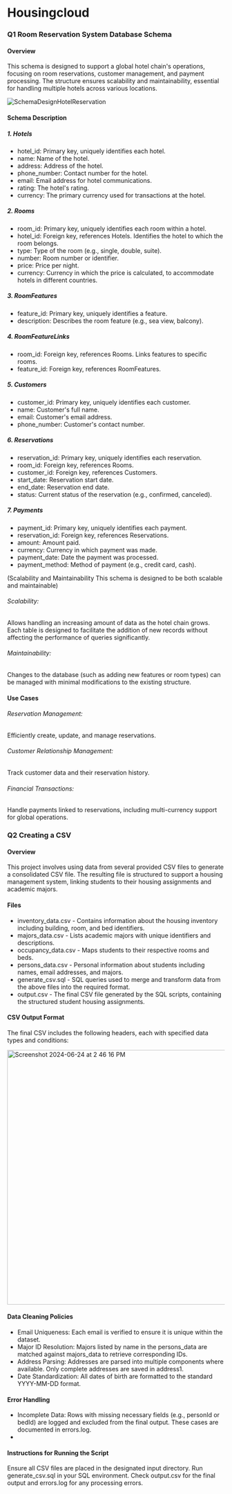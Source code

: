 # Housingcloud


### Q1 Room Reservation System Database Schema

#### Overview
This schema is designed to support a global hotel chain's operations, focusing on room reservations, customer management, and payment processing. The structure ensures scalability and maintainability, essential for handling multiple hotels across various locations.

![SchemaDesignHotelReservation](https://github.com/baldotadiya7/Housingcloud/assets/114612015/525b2b28-6bfe-4e62-9833-bad83384a9ff)

#### Schema Description

##### 1. Hotels

- hotel_id: Primary key, uniquely identifies each hotel.
- name: Name of the hotel.
- address: Address of the hotel.
- phone_number: Contact number for the hotel.
- email: Email address for hotel communications.
- rating: The hotel's rating.
- currency: The primary currency used for transactions at the hotel.

##### 2. Rooms

- room_id: Primary key, uniquely identifies each room within a hotel.
- hotel_id: Foreign key, references Hotels. Identifies the hotel to which the room belongs.
- type: Type of the room (e.g., single, double, suite).
- number: Room number or identifier.
- price: Price per night.
- currency: Currency in which the price is calculated, to accommodate hotels in different countries.

##### 3. RoomFeatures

- feature_id: Primary key, uniquely identifies a feature.
- description: Describes the room feature (e.g., sea view, balcony).

##### 4. RoomFeatureLinks

- room_id: Foreign key, references Rooms. Links features to specific rooms.
- feature_id: Foreign key, references RoomFeatures.

##### 5. Customers

- customer_id: Primary key, uniquely identifies each customer.
- name: Customer's full name.
- email: Customer's email address.
- phone_number: Customer's contact number.

##### 6. Reservations

- reservation_id: Primary key, uniquely identifies each reservation.
- room_id: Foreign key, references Rooms.
- customer_id: Foreign key, references Customers.
- start_date: Reservation start date.
- end_date: Reservation end date.
- status: Current status of the reservation (e.g., confirmed, canceled).

##### 7. Payments

- payment_id: Primary key, uniquely identifies each payment.
- reservation_id: Foreign key, references Reservations.
- amount: Amount paid.
- currency: Currency in which payment was made.
- payment_date: Date the payment was processed.
- payment_method: Method of payment (e.g., credit card, cash).

(Scalability and Maintainability
This schema is designed to be both scalable and maintainable)

###### Scalability: 
Allows handling an increasing amount of data as the hotel chain grows. Each table is designed to facilitate the addition of new records without affecting the performance of queries significantly.
###### Maintainability: 
Changes to the database (such as adding new features or room types) can be managed with minimal modifications to the existing structure.

#### Use Cases
###### Reservation Management: 
Efficiently create, update, and manage reservations.
###### Customer Relationship Management: 
Track customer data and their reservation history.
###### Financial Transactions: 
Handle payments linked to reservations, including multi-currency support for global operations.




### Q2 Creating a CSV

#### Overview
This project involves using data from several provided CSV files to generate a consolidated CSV file. The resulting file is structured to support a housing management system, linking students to their housing assignments and academic majors.

#### Files
- inventory_data.csv - Contains information about the housing inventory including building, room, and bed identifiers.
- majors_data.csv - Lists academic majors with unique identifiers and descriptions.
- occupancy_data.csv - Maps students to their respective rooms and beds.
- persons_data.csv - Personal information about students including names, email addresses, and majors.
- generate_csv.sql - SQL queries used to merge and transform data from the above files into the required format.
- output.csv - The final CSV file generated by the SQL scripts, containing the structured student housing assignments.

#### CSV Output Format
The final CSV includes the following headers, each with specified data types and conditions:

<img width="588" alt="Screenshot 2024-06-24 at 2 46 16 PM" src="https://github.com/baldotadiya7/Housingcloud/assets/114612015/2a138625-4891-488b-ba15-a0cf7fb8f3a7">

#### Data Cleaning Policies
- Email Uniqueness: Each email is verified to ensure it is unique within the dataset.
- Major ID Resolution: Majors listed by name in the persons_data are matched against majors_data to retrieve corresponding IDs.
- Address Parsing: Addresses are parsed into multiple components where available. Only complete addresses are saved in address1.
- Date Standardization: All dates of birth are formatted to the standard YYYY-MM-DD format.


#### Error Handling
- Incomplete Data: Rows with missing necessary fields (e.g., personId or bedId) are logged and excluded from the final output. These cases are documented in errors.log.
- 
#### Instructions for Running the Script
Ensure all CSV files are placed in the designated input directory.
Run generate_csv.sql in your SQL environment.
Check output.csv for the final output and errors.log for any processing errors.


